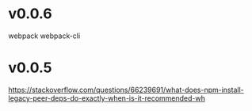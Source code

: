 # v0.0.6 
webpack webpack-cli
# v0.0.5
https://stackoverflow.com/questions/66239691/what-does-npm-install-legacy-peer-deps-do-exactly-when-is-it-recommended-wh